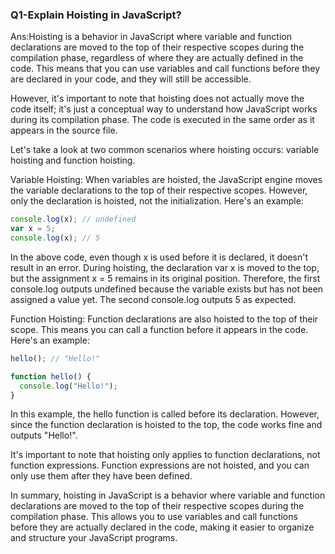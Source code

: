 ### Q1-Explain Hoisting in JavaScript?
Ans:Hoisting is a behavior in JavaScript where variable and function declarations are moved to the top of their respective scopes during the compilation phase, regardless of where they are actually defined in the code. This means that you can use variables and call functions before they are declared in your code, and they will still be accessible.

However, it's important to note that hoisting does not actually move the code itself; it's just a conceptual way to understand how JavaScript works during its compilation phase. The code is executed in the same order as it appears in the source file.

Let's take a look at two common scenarios where hoisting occurs: variable hoisting and function hoisting.

Variable Hoisting:
When variables are hoisted, the JavaScript engine moves the variable declarations to the top of their respective scopes. However, only the declaration is hoisted, not the initialization. Here's an example:

```JavaScript
console.log(x); // undefined
var x = 5;
console.log(x); // 5
```
In the above code, even though x is used before it is declared, it doesn't result in an error. During hoisting, the declaration var x is moved to the top, but the assignment x = 5 remains in its original position. Therefore, the first console.log outputs undefined because the variable exists but has not been assigned a value yet. The second console.log outputs 5 as expected.

Function Hoisting:
Function declarations are also hoisted to the top of their scope. This means you can call a function before it appears in the code. Here's an example:

```JavaScript
hello(); // "Hello!"

function hello() {
  console.log("Hello!");
}
```
In this example, the hello function is called before its declaration. However, since the function declaration is hoisted to the top, the code works fine and outputs "Hello!".

It's important to note that hoisting only applies to function declarations, not function expressions. Function expressions are not hoisted, and you can only use them after they have been defined.

In summary, hoisting in JavaScript is a behavior where variable and function declarations are moved to the top of their respective scopes during the compilation phase. This allows you to use variables and call functions before they are actually declared in the code, making it easier to organize and structure your JavaScript programs.



